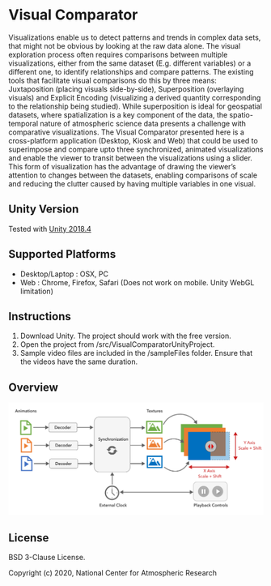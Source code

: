 # Visual Comparator

Visualizations enable us to detect patterns and trends in complex data sets, that might not be obvious by looking at the raw data alone. The visual exploration process often requires comparisons between multiple visualizations, either from the same dataset (E.g. different variables) or a different one, to identify relationships and compare patterns. The existing tools that facilitate visual comparisons do this by three means: Juxtaposition (placing visuals side-by-side), Superposition (overlaying visuals) and Explicit Encoding (visualizing a derived quantity corresponding to the relationship being studied). While superposition is ideal for geospatial datasets, where spatialization is a key component of the data, the spatio-temporal nature of atmospheric science data presents a challenge with comparative visualizations. The Visual Comparator presented here is a cross-platform application (Desktop, Kiosk and Web) that could be used to superimpose and compare upto three synchronized, animated visualizations and enable the viewer to transit between the visualizations using a slider. This form of visualization has the advantage of drawing the viewer’s attention to changes between the datasets, enabling comparisons of scale and reducing the clutter caused by having multiple variables in one visual.

## Unity Version

Tested with [Unity 2018.4](https://unity3d.com/get-unity/download/archive) 

## Supported Platforms

- Desktop/Laptop : OSX, PC
- Web : Chrome, Firefox, Safari (Does not work on mobile. Unity WebGL limitation)

## Instructions

1. Download Unity. The project should work with the free version. 
2. Open the project from /src/VisualComparatorUnityProject.
3. Sample video files are included in the /sampleFiles folder. Ensure that the videos have the same duration.

## Overview

![Overview Image](/docs/Figures/Overview.png)


## License

BSD 3-Clause License.

Copyright (c) 2020, National Center for Atmospheric Research

